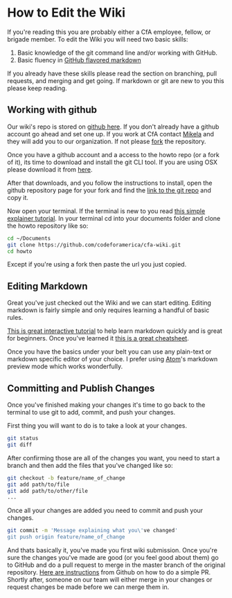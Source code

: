 # How to Edit the Wiki

If you're reading this you are probably either a CfA employee, fellow, or brigade member. To edit the Wiki you will need two basic skills:

1. Basic knowledge of the git command line and/or working with GitHub.
2. Basic fluency in [GitHub flavored markdown](https://help.github.com/articles/basic-writing-and-formatting-syntax/)

If you already have these skills please read the section on branching, pull requests, and merging and get going. If markdown or git are new to you this please keep reading.

## Working with github

Our wiki's repo is stored on [github here](https://github.com/codeforamerica/cfa-wiki). If you don't already have a github account go ahead and set one up. If you work at CfA contact [Mikela](mailto:mikela@codeforamerica.org) and they will add you to our organization. If not please [fork](https://help.github.com/articles/fork-a-repo/#fork-an-example-repository) the repository.

Once you have a github account and a access to the howto repo (or a fork of it), its time to download and install the git CLI tool. If you are using OSX please download it from [here](https://git-scm.com/download/mac).

After that downloads, and you follow the instructions to install, open the github repository page for your fork and find the [link to the git repo](https://help.github.com/articles/fork-a-repo/#step-2-create-a-local-clone-of-your-fork) and copy it.

Now open your terminal. If the terminal is new to you read [this simple explainer tutorial](http://blog.teamtreehouse.com/introduction-to-the-mac-os-x-command-line). In your terminal cd into your documents folder and clone the howto repository  like so:

```bash
cd ~/Documents
git clone https://github.com/codeforamerica/cfa-wiki.git
cd howto
```

Except if you're using a fork then paste the url you just copied.

## Editing Markdown

Great you've just checked out the Wiki and we can start editing. Editing markdown is fairly simple and only requires learning a handful of basic rules.

[This is great interactive tutorial](http://www.markdowntutorial.com/) to help learn markdown quickly and is great for beginners. Once you've learned it [this is a great cheatsheet](https://github.com/adam-p/markdown-here/wiki/Markdown-Cheatsheet).

Once you have the basics under your belt you can use any plain-text or markdown specific editor of your choice. I prefer using [Atom](https://atom.io/)'s markdown preview mode which works wonderfully.

## Committing and Publish Changes

Once you've finished making your changes it's time to go back to the terminal to use git to add, commit, and push your changes.

First thing you will want to do is to take a look at your changes.

```bash
git status
git diff
```

After confirming those are all of the changes you want, you need to start a branch and then add the files that you've changed like so:

```bash
git checkout -b feature/name_of_change
git add path/to/file
git add path/to/other/file
...
```

Once all your changes are added you need to commit and push your changes.

```bash
git commit -m 'Message explaining what you\'ve changed'
git push origin feature/name_of_change
```

And thats basically it, you've made you first wiki submission. Once you're sure the changes you've made are good (or you feel good about them) go to GitHub and do a pull request to merge in the master branch of the original repository. [Here are instructions](https://help.github.com/articles/using-pull-requests/) from Github on how to do a simple PR. Shortly after, someone on our team will either merge in your changes or request changes be made before we can merge them in.
